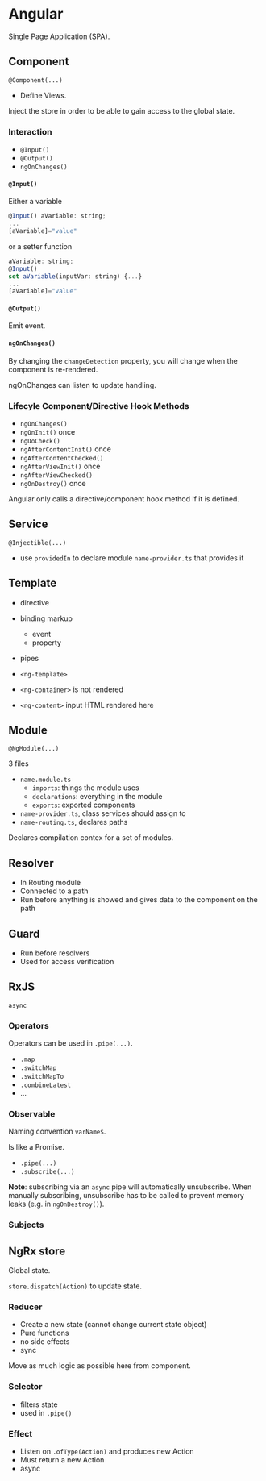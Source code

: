 # Angular

Single Page Application (SPA).

## Component

`@Component(...)`

- Define Views.

Inject the store in order to be able to gain access to the global state.

### Interaction

- `@Input()`
- `@Output()`
- `ngOnChanges()`

#### `@Input()`

Either a variable

```js
@Input() aVariable: string;
...
[aVariable]="value"
```

or a setter function

```js
aVariable: string;
@Input()
set aVariable(inputVar: string) {...}
...
[aVariable]="value"
```

#### `@Output()`

Emit event.

#### `ngOnChanges()`

By changing the `changeDetection` property, you will change when the component is re-rendered.

ngOnChanges can listen to update handling.

### Lifecyle Component/Directive Hook Methods

- `ngOnChanges()`
- `ngOnInit()` once
- `ngDoCheck()`
- `ngAfterContentInit()` once
- `ngAfterContentChecked()`
- `ngAfterViewInit()` once
- `ngAfterViewChecked()`
- `ngOnDestroy()` once

Angular only calls a directive/component hook method if it is defined.

## Service

`@Injectible(...)`

- use `providedIn` to declare module `name-provider.ts` that provides it

## Template

- directive
- binding markup
  - event
  - property
- pipes

- `<ng-template>`
- `<ng-container>` is not rendered
- `<ng-content>` input HTML rendered here

## Module

`@NgModule(...)`

3 files
- `name.module.ts`
  - `imports`: things the module uses
  - `declarations`: everything in the module
  - `exports`: exported components
- `name-provider.ts`, class services should assign to
- `name-routing.ts`, declares paths

Declares compilation contex for a set of modules.

## Resolver

- In Routing module
- Connected to a path
- Run before anything is showed and gives data to the component on the path

## Guard

- Run before resolvers
- Used for access verification

## RxJS

`async`

### Operators

Operators can be used in `.pipe(...)`.

- `.map`
- `.switchMap`
- `.switchMapTo`
- `.combineLatest`
- ...

### Observable

Naming convention `varName$`.

Is like a Promise.

- `.pipe(...)`
- `.subscribe(...)`

**Note**: subscribing via an `async` pipe will automatically unsubscribe. When manually subscribing,
unsubscribe has to be called to prevent memory leaks (e.g. in `ngOnDestroy()`).

### Subjects

## NgRx store

Global state.

`store.dispatch(Action)` to update state.

### Reducer

- Create a new state (cannot change current state object)
- Pure functions
- no side effects
- sync

Move as much logic as possible here from component.

### Selector

- filters state
- used in `.pipe()`

### Effect

- Listen on `.ofType(Action)` and produces new Action
- Must return a new Action
- async

